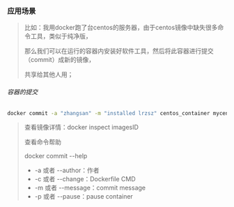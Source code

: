 ### 应用场景

>比如：我用docker跑了台centos的服务器，由于centos镜像中缺失很多命令工具，类似于纯净版，
>
>那么我们可以在运行的容器内安装好软件工具，然后将此容器进行提交（commit）成新的镜像，
>
>共享给其他人用；

###### 容器的提交

```bash
docker commit -a "zhangsan" -m "installed lrzsz" centos_container mycentos:v1
```

>查看镜像详情：docker inspect imagesID 
>
>查看命令帮助
>
>docker commit --help
>
>- -a 或者 --author：作者
>- -c 或者 --change：Dockerfile CMD
>- -m 或者 --message：commit message
>- -p 或者 --pause：pause container
